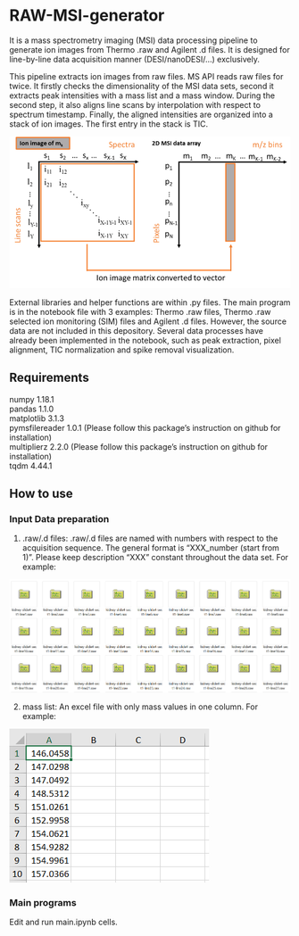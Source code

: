 # RAW-MSI-generator
It is a mass spectrometry imaging (MSI) data processing pipeline to generate ion images from Thermo .raw and Agilent .d files. It is designed for line-by-line data acquisition manner (DESI/nanoDESI/...) exclusively.

This pipeline extracts ion images from raw files. MS API reads raw files for twice. It firstly checks the dimensionality of the MSI data sets, second it extracts peak intensities with a mass list and a mass window. During the second step, it also aligns line scans by interpolation with respect to spectrum timestamp. Finally, the aligned intensities are organized into a stack of ion images. The first entry in the stack is TIC.

<div align="center">
<img src="images/image1.png" width="600">
</div>

External libraries and helper functions are within .py files. The main program is in the notebook file with 3 examples: Thermo .raw files, Thermo .raw selected ion monitoring (SIM) files and Agilent .d files. However, the source data are not included in this depository. Several data processes have already been implemented in the notebook, such as peak extraction, pixel alignment, TIC normalization and spike removal visualization.

## Requirements 
numpy 1.18.1<br>
pandas 1.1.0<br>
matplotlib 3.1.3<br>
pymsfilereader 1.0.1 (Please follow this package’s instruction on github for installation)<br>
multiplierz    2.2.0 (Please follow this package’s instruction on github for installation)<br>
tqdm 4.44.1<br>

## How to use 
### Input Data preparation
1. .raw/.d files:
.raw/.d files are named with numbers with respect to the acquisition sequence. The general format is “XXX_number (start from 1)”. Please keep description “XXX” constant throughout the data set. For example: 

<img src="images/image2.png">

2. mass list:
An excel file with only mass values in one column. For example:

<img src="images/image3.png">

### Main programs
Edit and run main.ipynb cells. 
